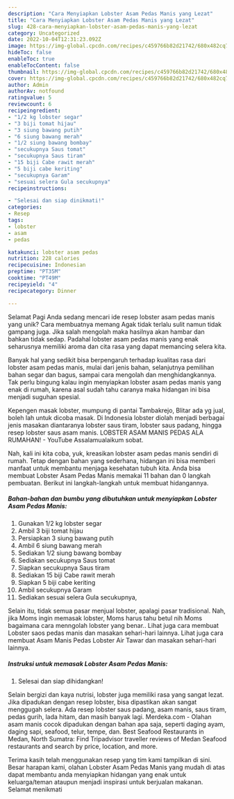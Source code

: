 ```yaml
---
description: "Cara Menyiapkan Lobster Asam Pedas Manis yang Lezat"
title: "Cara Menyiapkan Lobster Asam Pedas Manis yang Lezat"
slug: 428-cara-menyiapkan-lobster-asam-pedas-manis-yang-lezat
category: Uncategorized
date: 2022-10-04T12:31:23.092Z
image: https://img-global.cpcdn.com/recipes/c459766b82d21742/680x482cq70/lobster-asam-pedas-manis-foto-resep-utama.jpg
hideToc: false
enableToc: true
enableTocContent: false
thumbnail: https://img-global.cpcdn.com/recipes/c459766b82d21742/680x482cq70/lobster-asam-pedas-manis-foto-resep-utama.jpg
cover: https://img-global.cpcdn.com/recipes/c459766b82d21742/680x482cq70/lobster-asam-pedas-manis-foto-resep-utama.jpg
author: Admin
authorAv: notfound
ratingvalue: 5
reviewcount: 6
recipeingredient:
- "1/2 kg lobster segar"
- "3 biji tomat hijau"
- "3 siung bawang putih"
- "6 siung bawang merah"
- "1/2 siung bawang bombay"
- "secukupnya Saus tomat"
- "secukupnya Saus tiram"
- "15 biji Cabe rawit merah"
- "5 biji cabe keriting"
- "secukupnya Garam"
- "sesuai selera Gula secukupnya"
recipeinstructions:

- "Selesai dan siap dinikmati!"
categories:
- Resep
tags:
- lobster
- asam
- pedas

katakunci: lobster asam pedas 
nutrition: 228 calories
recipecuisine: Indonesian
preptime: "PT35M"
cooktime: "PT49M"
recipeyield: "4"
recipecategory: Dinner

---
```



Selamat Pagi Anda sedang mencari ide resep lobster asam pedas manis yang unik? Cara membuatnya memang Agak tidak terlalu sulit namun tidak gampang juga. Jika salah mengolah maka hasilnya akan hambar dan bahkan tidak sedap. Padahal lobster asam pedas manis yang enak seharusnya memiliki aroma dan cita rasa yang dapat memancing selera kita.


Banyak hal yang sedikit bisa berpengaruh terhadap kualitas rasa dari lobster asam pedas manis, mulai dari jenis bahan, selanjutnya pemilihan bahan segar dan bagus, sampai cara mengolah dan menghidangkannya. Tak perlu bingung kalau ingin menyiapkan lobster asam pedas manis yang enak di rumah, karena asal sudah tahu caranya maka hidangan ini bisa menjadi suguhan spesial.

Kepengen masak lobster, mumpung di pantai Tambakrejo, Blitar ada yg jual, boleh lah untuk dicoba masak. Di Indonesia lobster diolah menjadi berbagai jenis masakan diantaranya lobster saus tiram, lobster saus padang, hingga resep lobster saus asam manis. LOBSTER ASAM MANIS PEDAS ALA RUMAHAN! - YouTube Assalamualaikum sobat.


Nah, kali ini kita coba, yuk, kreasikan lobster asam pedas manis sendiri di rumah. Tetap dengan bahan yang sederhana, hidangan ini bisa memberi manfaat untuk membantu menjaga kesehatan tubuh kita. Anda bisa membuat Lobster Asam Pedas Manis memakai 11 bahan dan 0 langkah pembuatan. Berikut ini langkah-langkah untuk membuat hidangannya.

<!--inarticleads1-->

##### Bahan-bahan dan bumbu yang dibutuhkan untuk menyiapkan Lobster Asam Pedas Manis:

1. Gunakan 1/2 kg lobster segar
1. Ambil 3 biji tomat hijau
1. Persiapkan 3 siung bawang putih
1. Ambil 6 siung bawang merah
1. Sediakan 1/2 siung bawang bombay
1. Sediakan secukupnya Saus tomat
1. Siapkan secukupnya Saus tiram
1. Sediakan 15 biji Cabe rawit merah
1. Siapkan 5 biji cabe keriting
1. Ambil secukupnya Garam
1. Sediakan sesuai selera Gula secukupnya,


Selain itu, tidak semua pasar menjual lobster, apalagi pasar tradisional. Nah, jika Moms ingin memasak lobster, Moms harus tahu betul nih Moms bagaimana cara menngolah lobster yang benar.. Lihat juga cara membuat Lobster saos pedas manis dan masakan sehari-hari lainnya. Lihat juga cara membuat Asam Manis Pedas Lobster Air Tawar dan masakan sehari-hari lainnya. 

<!--inarticleads2-->

##### Instruksi untuk memasak Lobster Asam Pedas Manis:


1. Selesai dan siap dihidangkan!

Selain bergizi dan kaya nutrisi, lobster juga memiliki rasa yang sangat lezat. Jika dipadukan dengan resep lobster, bisa dipastikan akan sangat menggugah selera. Ada resep lobster saus padang, asam manis, saus tiram, pedas gurih, lada hitam, dan masih banyak lagi. Merdeka.com - Olahan asam manis cocok dipadukan dengan bahan apa saja, seperti daging ayam, daging sapi, seafood, telur, tempe, dan. Best Seafood Restaurants in Medan, North Sumatra: Find Tripadvisor traveller reviews of Medan Seafood restaurants and search by price, location, and more. 

Terima kasih telah menggunakan resep yang tim kami tampilkan di sini. Besar harapan kami, olahan Lobster Asam Pedas Manis yang mudah di atas dapat membantu anda menyiapkan hidangan yang enak untuk keluarga/teman ataupun menjadi inspirasi untuk berjualan makanan. Selamat menikmati
